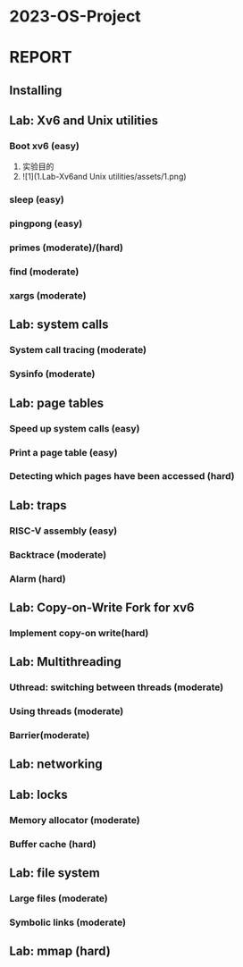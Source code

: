# 2023-OS-Project

# REPORT

## Installing



## Lab: Xv6 and Unix utilities

### Boot xv6 (easy)

1. 实验目的
1. ![1](1.Lab-Xv6and Unix utilities/assets/1.png)

### sleep (easy)

### pingpong (easy)

### primes (moderate)/(hard)

### find (moderate)

### xargs (moderate)

## Lab: system calls

### System call tracing (moderate)

### Sysinfo (moderate)

## Lab: page tables

### Speed up system calls (easy)

### Print a page table (easy)

### Detecting which pages have been accessed (hard)

## Lab: traps

### RISC-V assembly (easy)

### Backtrace (moderate)

### Alarm (hard)

## Lab: Copy-on-Write Fork for xv6

### Implement copy-on write(hard)

## Lab: Multithreading

### Uthread: switching between threads (moderate)

### Using threads (moderate)

### Barrier(moderate)

## Lab: networking

## Lab: locks

### Memory allocator (moderate)

### Buffer cache (hard)

## Lab: file system

### Large files (moderate)

### Symbolic links (moderate)

## Lab: mmap (hard)